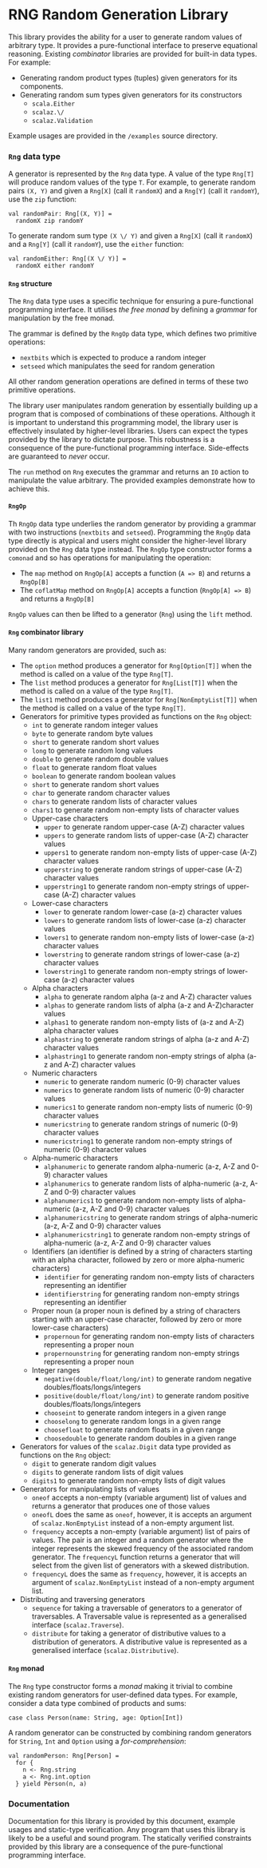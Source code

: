 # RNG Random Generation Library

This library provides the ability for a user to generate random values of arbitrary type. It provides a pure-functional
interface to preserve equational reasoning. Existing *combinator* libraries are provided for built-in data types. For
example:

* Generating random product types (tuples) given generators for its components.
* Generating random sum types given generators for its constructors
  * `scala.Either`
  * `scalaz.\/`
  * `scalaz.Validation`

Example usages are provided in the `/examples` source directory.

### `Rng` data type

A generator is represented by the `Rng` data type. A value of the type `Rng[T]` will produce random values of the type
`T`. For example, to generate random pairs `(X, Y)` and given a `Rng[X]` (call it `randomX`) and a `Rng[Y]`
(call it `randomY`), use the `zip` function:

    val randomPair: Rng[(X, Y)] =
      randomX zip randomY

To generate random sum type `(X \/ Y)` and given a `Rng[X]` (call it `randomX`) and a `Rng[Y]` (call it `randomY`), use
the `either` function:

    val randomEither: Rng[(X \/ Y)] =
      randomX either randomY

#### `Rng` structure

The `Rng` data type uses a specific technique for ensuring a pure-functional programming interface. It utilises
*the free monad* by defining a *grammar* for manipulation by the free monad.

The grammar is defined by the `RngOp` data type, which defines two primitive operations:

* `nextbits` which is expected to produce a random integer
* `setseed` which manipulates the seed for random generation

All other random generation operations are defined in terms of these two primitive operations.

The library user manipulates random generation by essentially building up a program that is composed of combinations of
these operations. Although it is important to understand this programming model, the library user is effectively
insulated by higher-level libraries. Users can expect the types provided by the library to dictate purpose. This
robustness is a consequence of the pure-functional programming interface. Side-effects are guaranteed to _never_ occur.

The `run` method on `Rng` executes the grammar and returns an `IO` action to manipulate the value arbitrary. The
provided examples demonstrate how to achieve this.

#### `RngOp`

Th `RngOp` data type underlies the random generator by providing a grammar with two instructions (`nextbits` and
`setseed`). Programming the `RngOp` data type directly is atypical and users might consider the higher-level library
provided on the `Rng` data type instead. The `RngOp` type constructor forms a `comonad` and so has operations for
manipulating the operation:

* The `map` method on `RngOp[A]` accepts a function (`A => B`) and returns a `RngOp[B]`
* The `coflatMap` method on `RngOp[A]` accepts a function (`RngOp[A] => B`) and returns a `RngOp[B]`

`RngOp` values can then be lifted to a generator (`Rng`) using the `lift` method.

#### `Rng` combinator library

Many random generators are provided, such as:

* The `option` method produces a generator for `Rng[Option[T]]` when the method is called on a value of the type
`Rng[T]`.
* The `list` method produces a generator for `Rng[List[T]]` when the method is called on a value of the type
`Rng[T]`.
* The `list1` method produces a generator for `Rng[NonEmptyList[T]]` when the method is called on a value of the type
`Rng[T]`.
* Generators for primitive types provided as functions on the `Rng` object:
  * `int` to generate random integer values
  * `byte` to generate random byte values
  * `short` to generate random short values
  * `long` to generate random long values
  * `double` to generate random double values
  * `float` to generate random float values
  * `boolean` to generate random boolean values
  * `short` to generate random short values
  * `char` to generate random character values
  * `chars` to generate random lists of character values
  * `chars1` to generate random non-empty lists of character values
  * Upper-case characters
    * `upper` to generate random upper-case (A-Z) character values
    * `uppers` to generate random lists of upper-case (A-Z) character values
    * `uppers1` to generate random non-empty lists of upper-case (A-Z) character values
    * `upperstring` to generate random strings of upper-case (A-Z) character values
    * `upperstring1` to generate random non-empty strings of upper-case (A-Z) character values
  * Lower-case characters
    * `lower` to generate random lower-case (a-z) character values
    * `lowers` to generate random lists of lower-case (a-z) character values
    * `lowers1` to generate random non-empty lists of lower-case (a-z) character values
    * `lowerstring` to generate random strings of lower-case (a-z) character values
    * `lowerstring1` to generate random non-empty strings of lower-case (a-z) character values
  * Alpha characters
    * `alpha` to generate random alpha (a-z and A-Z) character values
    * `alphas` to generate random lists of alpha (a-z and A-Z)character values
    * `alphas1` to generate random non-empty lists of (a-z and A-Z) alpha character values
    * `alphastring` to generate random strings of alpha (a-z and A-Z) character values
    * `alphastring1` to generate random non-empty strings of alpha (a-z and A-Z) character values
  * Numeric characters
    * `numeric` to generate random numeric (0-9) character values
    * `numerics` to generate random lists of numeric (0-9) character values
    * `numerics1` to generate random non-empty lists of numeric (0-9) character values
    * `numericstring` to generate random strings of numeric (0-9) character values
    * `numericstring1` to generate random non-empty strings of numeric (0-9) character values
  * Alpha-numeric characters
    * `alphanumeric` to generate random alpha-numeric (a-z, A-Z and 0-9) character values
    * `alphanumerics` to generate random lists of alpha-numeric (a-z, A-Z and 0-9) character values
    * `alphanumerics1` to generate random non-empty lists of alpha-numeric (a-z, A-Z and 0-9) character values
    * `alphanumericstring` to generate random strings of alpha-numeric (a-z, A-Z and 0-9) character values
    * `alphanumericstring1` to generate random non-empty strings of alpha-numeric (a-z, A-Z and 0-9) character values
  * Identifiers (an identifier is defined by a string of characters starting with an alpha character, followed by zero
        or more alpha-numeric characters)
    * `identifier` for generating random non-empty lists of characters representing an identifier
    * `identifierstring` for generating random non-empty strings representing an identifier
  * Proper noun (a proper noun is defined by a string of characters starting with an upper-case character, followed by
        zero or more lower-case characters)
    * `propernoun` for generating random non-empty lists of characters representing a proper noun
    * `propernounstring` for generating random non-empty strings representing a proper noun
  * Integer ranges
    * `negative(double/float/long/int)` to generate random negative doubles/floats/longs/integers
    * `positive(double/float/long/int)` to generate random positive doubles/floats/longs/integers
    * `chooseint` to generate random integers in a given range
    * `chooselong` to generate random longs in a given range
    * `choosefloat` to generate random floats in a given range
    * `choosedouble` to generate random doubles in a given range
* Generators for values of the `scalaz.Digit` data type provided as functions on the `Rng` object:
  * `digit` to generate random digit values
  * `digits` to generate random lists of digit values
  * `digits1` to generate random non-empty lists of digit values
* Generators for manipulating lists of values
  * `oneof` accepts a non-empty (variable argument) list of values and returns a generator that produces one of those
        values
  * `oneofL` does the same as `oneof`, however, it is accepts an argument of `scalaz.NonEmptyList` instead of a
        non-empty argument list.
  * `frequency` accepts a non-empty (variable argument) list of pairs of values. The pair is an integer and a random
        generator where the integer represents the skewed frequency of the associated random generator. The `frequencyL`
        function returns a generator that will select from the given list of generators with a skewed distribution.
  * `frequencyL` does the same as `frequency`, however, it is accepts an argument of `scalaz.NonEmptyList` instead of a
        non-empty argument list.
* Distributing and traversing generators
  * `sequence` for taking a traversable of generators to a generator of traversables. A Traversable value is represented
        as a generalised interface (`scalaz.Traverse`).
  * `distribute` for taking a generator of distributive values to a distribution of generators. A distributive value is
        represented as a generalised interface (`scalaz.Distributive`).

#### `Rng` monad

The `Rng` type constructor forms a *monad* making it trivial to combine existing random generators for user-defined data
types. For example, consider a data type combined of products and sums:

    case class Person(name: String, age: Option[Int])

A random generator can be constructed by combining random generators for `String`, `Int` and `Option` using a
*for-comprehension*:

    val randomPerson: Rng[Person] =
      for {
        n <- Rng.string
        a <- Rng.int.option
      } yield Person(n, a)

### Documentation

Documentation for this library is provided by this document, example usages and static-type verification. Any program
that uses this library is likely to be a useful and sound program. The statically verified constraints provided by this
library are a consequence of the pure-functional programming interface.
